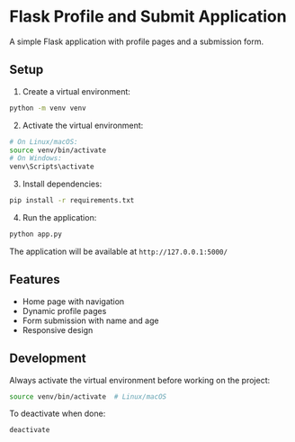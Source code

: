 # Flask Profile and Submit Application

A simple Flask application with profile pages and a submission form.

## Setup

1. Create a virtual environment:
```bash
python -m venv venv
```

2. Activate the virtual environment:
```bash
# On Linux/macOS:
source venv/bin/activate
# On Windows:
venv\Scripts\activate
```

3. Install dependencies:
```bash
pip install -r requirements.txt
```

4. Run the application:
```bash
python app.py
```

The application will be available at `http://127.0.0.1:5000/`

## Features
- Home page with navigation
- Dynamic profile pages
- Form submission with name and age
- Responsive design

## Development
Always activate the virtual environment before working on the project:
```bash
source venv/bin/activate  # Linux/macOS
```

To deactivate when done:
```bash
deactivate
```
